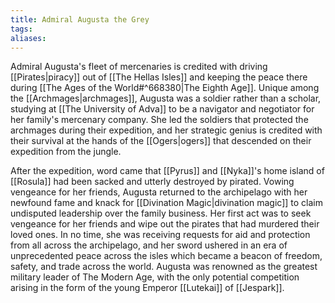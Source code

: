 ```yaml
---
title: Admiral Augusta the Grey
tags: 
aliases:
---
```

Admiral Augusta's fleet of mercenaries is credited with driving [[Pirates|piracy]] out of [[The Hellas Isles]] and keeping the peace there during [[The Ages of the World#^668380|The Eighth Age]]. Unique among the [[Archmages|archmages]], Augusta was a soldier rather than a scholar, studying at [[The University of Adva]] to be a navigator and negotiator for her family's mercenary company. She led the soldiers that protected the archmages during their expedition, and her strategic genius is credited with their survival at the hands of the [[Ogers|ogers]] that descended on their expedition from the jungle. 

After the expedition, word came that [[Pyrus]] and [[Nyka]]'s home island of [[Rosula]] had been sacked and utterly destroyed by pirated. Vowing vengeance for her friends, Augusta returned to the archipelago with her newfound fame and knack for [[Divination Magic|divination magic]] to claim undisputed leadership over the family business. Her first act was to seek vengeance for her friends and wipe out the pirates that had murdered their loved ones. In no time, she was receiving requests for aid and protection from all across the archipelago, and her sword ushered in an era of unprecedented peace across the isles which became a beacon of freedom, safety, and trade across the world. Augusta was renowned as the greatest military leader of The Modern Age, with the only potential competition arising in the form of the young Emperor [[Lutekai]] of [[Jespark]]. 